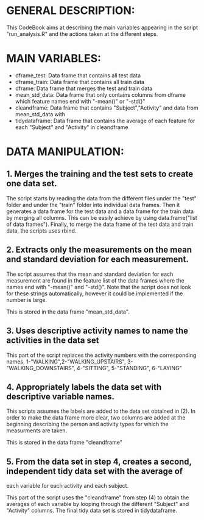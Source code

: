 # GENERAL DESCRIPTION:

This CodeBook aims at describing the main variables appearing in the
script "run_analysis.R" and the actions taken at the different
steps.

# MAIN VARIABLES:

* dframe_test: Data frame that contains all test data
* dframe_train: Data frame that contains all train data
* dframe: Data frame that merges the test and train data
* mean_std_data: Data frame that only contains columns from dframe which feature names end with "-mean()" or "-std()"
* cleandframe: Data frame that contains "Subject","Activity" and data from mean_std_data with
* tidydataframe: Data frame that contains the average of each feature for each "Subject" and "Activity" in cleandframe

# DATA MANIPULATION:

## 1. Merges the training and the test sets to create one data set.

The script starts by reading the data from the different files under the "test" folder
and under the "train" folder into individual data frames. Then it generates 
a data frame for the test data and a data frame for the train data by merging all columns.
This can be easily achieve by using data.frame("list of data frames").
Finally, to merge the data frame of the test data and train data, the scripts uses
rbind.

## 2. Extracts only the measurements on the mean and standard deviation for each measurement.

The script assumes that the mean and standard deviation for each measurement are found
in the feature list of the data frames where the names end with "-mean()" and "-std()".
Note that the script does not look for these strings automatically, however it could
be implemented if the number is large.

This is stored in the data frame "mean_std_data".

## 3. Uses descriptive activity names to name the activities in the data set

This part of the script replaces the activity numbers with the corresponding
names. 1-"WALKING",2-"WALKING_UPSTAIRS", 3-"WALKING_DOWNSTAIRS", 4-"SITTING", 5-"STANDING",
6-"LAYING"


## 4. Appropriately labels the data set with descriptive variable names.

This scripts assumes the labels are added to the data set obtained in (2).
In order to make the data frame more clear, two columns are added at the beginning
describing the person and activity types for which the measurments are taken.

This is stored in the data frame "cleandframe"


## 5. From the data set in step 4, creates a second, independent tidy data set with the average of 
   each variable for each activity and each subject.

This part of the script uses the "cleandframe" from step (4) to obtain the averages of each
variable by looping through the different "Subject" and "Activity" columns. 
The final tidy data set is stored in tidydataframe.
